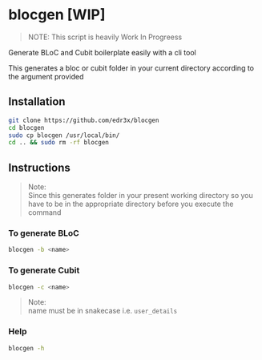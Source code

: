 # blocgen [WIP]

>NOTE:
>This script is heavily Work In Progreess

Generate BLoC and Cubit boilerplate easily with a cli tool

This generates a bloc or cubit folder in your current directory according to the argument provided

## Installation

```bash
git clone https://github.com/edr3x/blocgen
cd blocgen
sudo cp blocgen /usr/local/bin/
cd .. && sudo rm -rf blocgen
```

## Instructions
>Note:\
>Since this generates folder in your present working directory so you have to be in the appropriate directory before you execute the command

### To generate BLoC

```sh
blocgen -b <name>
```

### To generate Cubit

```sh
blocgen -c <name>
```

>Note:\
>name must be in snakecase i.e. `user_details`

### Help

```sh
blocgen -h
```
